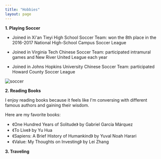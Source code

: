 ```yaml
---
title: "Hobbies"
layout: page
---
```


**1. Playing Soccer**

- Joined in Xi'an Tieyi High School Soccer Team: won the 8th place in the 2016-2017 National High-School Campus Soccer League

- Joined in Virginia Tech Chinese Soccer Team: participated intramural games and New River United League each year

- Joined in Johns Hopkins University Chinese Soccer Team: participated Howard County Soccer League

![soccer](https://github.com/user-attachments/assets/408b91ac-7556-45e0-9f73-59fe2954c6e5)

**2. Reading Books**  

I enjoy reading books because it feels like I'm conversing with different famous authors and gaining their wisdom.

Here are my favorite books:

-  《One Hundred Years of Solitude》 by Gabriel García Márquez
-  《To Live》 by Yu Hua
-  《Sapiens: A Brief History of Humankind》 by Yuval Noah Harari
-  《Value: My Thoughts on Investing》 by Lei Zhang

**3. Traveling**  
